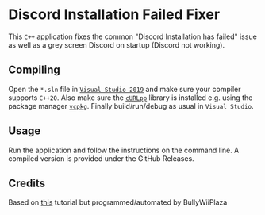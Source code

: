 # Discord Installation Failed Fixer

This `C++` application fixes the common "Discord Installation has failed" issue as well as a grey screen Discord on startup (Discord not working).

## Compiling

Open the `*.sln` file in [`Visual Studio 2019`](https://visualstudio.microsoft.com/downloads/) and make sure your compiler supports `C++20`. Also make sure the [`cURLpp`](https://github.com/jpbarrette/curlpp) library is installed e.g. using the package manager [`vcpkg`](https://github.com/microsoft/vcpkg). Finally build/run/debug as usual in `Visual Studio`.

## Usage

Run the application and follow the instructions on the command line. A compiled version is provided under the GitHub Releases.

## Credits

Based on [this](https://www.youtube.com/watch?v=14_dlj032Eo) tutorial but programmed/automated by BullyWiiPlaza